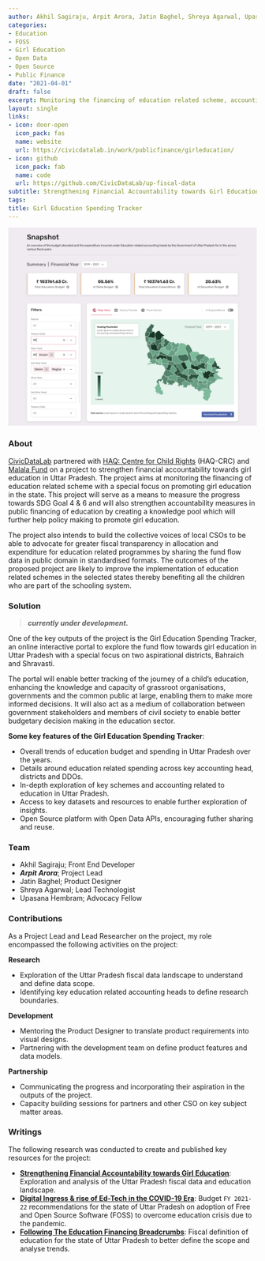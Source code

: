 ```yaml
---
author: Akhil Sagiraju, Arpit Arora, Jatin Baghel, Shreya Agarwal, Upasana Hembram
categories:
- Education
- FOSS
- Girl Education
- Open Data
- Open Source
- Public Finance
date: "2021-04-01"
draft: false
excerpt: Monitoring the financing of education related scheme, accounting heads and interventions in the state of Uttar Pradesh with a special focus on promoting girl child education.
layout: single
links:
- icon: door-open
  icon_pack: fas
  name: website
  url: https://civicdatalab.in/work/publicfinance/girleducation/
- icon: github
  icon_pack: fab
  name: code
  url: https://github.com/CivicDataLab/up-fiscal-data
subtitle: Strengthening Financial Accountability towards Girl Education in rural Uttar Pradesh.
tags: 
title: Girl Education Spending Tracker
---
```


![](featured.png)

### About

[CivicDataLab](https://civicdatalab.in/) partnered with [HAQ: Centre for Child Rights](https://haqcrc.org/) (HAQ-CRC) and [Malala Fund](https://malala.org/) on a project to strengthen financial accountability towards girl education in Uttar Pradesh. The project aims at monitoring the financing of education related scheme with a special focus on promoting girl education in the state. This project will serve as a means to measure the progress towards SDG Goal 4 & 6 and will also strengthen accountability measures in public financing of education by creating a knowledge pool which will further help policy making to promote girl education.

The project also intends to build the collective voices of local CSOs to be able to advocate for greater fiscal transparency in allocation and expenditure for education related programmes by sharing the fund flow data in public domain in standardised formats. The outcomes of the proposed project are likely to improve the implementation of education related schemes in the selected states thereby benefiting all the children who are part of the schooling system.

### Solution
> **_currently under development._**

One of the key outputs of the project is the Girl Education Spending Tracker, an online interactive portal to explore the fund flow towards girl education in Uttar Pradesh with a special focus on two aspirational districts, Bahraich and Shravasti.

The portal will enable better tracking of the journey of a child’s education, enhancing the knowledge and capacity of grassroot organisations, governments and the common public at large, enabling them to make more informed decisions. It will also act as a medium of collaboration between government stakeholders and members of civil society to enable better budgetary decision making in the education sector.

**Some key features of the Girl Education Spending Tracker**:

- Overall trends of education budget and spending in Uttar Pradesh over the years.
- Details around education related spending across key accounting head, districts and DDOs.
- In-depth exploration of key schemes and accounting related to education in Uttar Pradesh.
- Access to key datasets and resources to enable further exploration of insights.
- Open Source platform with Open Data APIs, encouraging futher sharing and reuse.

### Team

- Akhil Sagiraju; Front End Developer
- **_Arpit Arora_**; Project Lead
- Jatin Baghel; Product Designer
- Shreya Agarwal; Lead Technologist
- Upasana Hembram; Advocacy Fellow

### Contributions

As a Project Lead and Lead Researcher on the project, my role encompassed the following activities on the project:

**Research**
- Exploration of the Uttar Pradesh fiscal data landscape to understand and define data scope.
- Identifying key education related accounting heads to define research boundaries.

**Development**
- Mentoring the Product Designer to translate product requirements into visual designs.
- Partnering with the development team on define product features and data models.

**Partnership**
- Communicating the progress and incorporating their aspiration in the outputs of the project.
- Capacity building sessions for partners and other CSO on key subject matter areas.

### Writings

The following research was conducted to create and published key resources for the project:

- [**Strengthening Financial Accountability towards Girl Education**](https://medium.com/civicdatalab/strengthening-financial-accountability-towards-girl-education-b9e3ba9be7d9): Exploration and analysis of the Uttar Pradesh fiscal data and education landscape.
- [**Digital Ingress & rise of Ed-Tech in the COVID-19 Era**](https://medium.com/civicdatalab/budget-ed-tech-covid-19-era-7b37afe561ee): Budget `FY 2021-22` recommendations for  the state of Uttar Pradesh on adoption of Free and Open Source Software (FOSS) to overcome education crisis due to the pandemic.
- [**Following The Education Financing Breadcrumbs**](https://medium.com/civicdatalab/following-the-education-financing-breadcrumbs-c48f803c84a1): Fiscal definition of education for the state of Uttar Pradesh to better define the scope and analyse trends.

